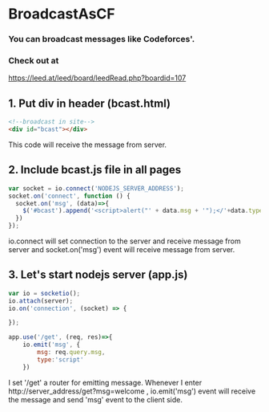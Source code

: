 # BroadcastAsCF
### You can broadcast messages like Codeforces'.

### Check out at
https://leed.at/leed/board/leedRead.php?boardid=107

## 1. Put div in header (bcast.html)
```html
<!--broadcast in site-->
<div id="bcast"></div>
```
This code will receive the message from server.

## 2. Include bcast.js file in all pages
```javascript
var socket = io.connect('NODEJS_SERVER_ADDRESS');
socket.on('connect', function () {
  socket.on('msg', (data)=>{
    $('#bcast').append('<script>alert("' + data.msg + '");</'+data.type+'>');
  })
});
```
io.connect will set connection to the server and receive message from server and socket.on('msg') event will receive message from server.

## 3. Let's start nodejs server (app.js)
```javascript
var io = socketio();
io.attach(server);
io.on('connection', (socket) => {

});

app.use('/get', (req, res)=>{
    io.emit('msg', {
        msg: req.query.msg,
        type:'script'
    })
```
I set '/get' a router for emitting message.
Whenever I enter http://server_address/get?msg=welcome , io.emit('msg') event will receive the message and send 'msg' event to the client side.
